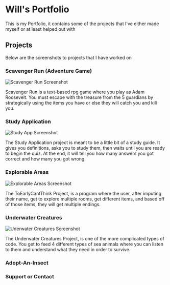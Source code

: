 # Will's Portfolio

This is my Portfolio, it contains some of the projects that I've either made myself or at least helped out with

## Projects

Below are the screenshots to projects that I have worked on

### Scavenger Run (Adventure Game)
![Scavenger Run Screenshot](/Pictures/Scavenger-Run-Screenshot.JPG)

Scavenger Run is a text-based rpg game where you play as Adam Roosevelt. You must escape with the treasure from the 5 guardians by strategically using the items you have or else they will catch you and kill you. 

### Study Application
![Study App Screenshot](/Pictures/Study-App-Screenshot.JPG)

The Study Application project is meant to be a little bit of a study guide. It gives you definitions, asks you to study them, then waits until you are ready to begin the quiz. At the end, it will tell you how many answers you got correct and how many you got wrong.

### Explorable Areas
![Explorable Areas Screenshot](/Pictures/ToEarlyCantThink.JPG)

The ToEarlyCantThink Project, is a program where the user, after imputing their name, get to explore multiple rooms, get different items, and based off of those items, they will get multiple endings.

### Underwater Creatures
![Uderwater Creatures Screenshot](/Pictures/SeaCreatures-Screenshot.JPG)

The Underwater Creatures Project, is one of the more complicated types of code. You get to feed 4 different types of sea animals where you can listen to them and understand what they need in order to survive. 

### Adopt-An-Insect



### Support or Contact
